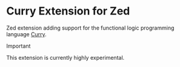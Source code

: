 # Curry Extension for Zed

Zed extension adding support for the functional logic programming language [Curry](https://en.wikipedia.org/wiki/Curry_(programming_language)).

> [!IMPORTANT]
> This extension is currently highly experimental.
